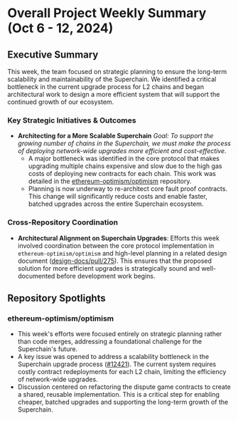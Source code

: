 # Overall Project Weekly Summary (Oct 6 - 12, 2024)

## Executive Summary
This week, the team focused on strategic planning to ensure the long-term scalability and maintainability of the Superchain. We identified a critical bottleneck in the current upgrade process for L2 chains and began architectural work to design a more efficient system that will support the continued growth of our ecosystem.

### Key Strategic Initiatives & Outcomes

-   **Architecting for a More Scalable Superchain**
    *Goal: To support the growing number of chains in the Superchain, we must make the process of deploying network-wide upgrades more efficient and cost-effective.*
    -   A major bottleneck was identified in the core protocol that makes upgrading multiple chains expensive and slow due to the high gas costs of deploying new contracts for each chain. This work was detailed in the [ethereum-optimism/optimism](https://github.com/ethereum-optimism/optimism) repository.
    -   Planning is now underway to re-architect core fault proof contracts. This change will significantly reduce costs and enable faster, batched upgrades across the entire Superchain ecosystem.

### Cross-Repository Coordination
-   **Architectural Alignment on Superchain Upgrades**: Efforts this week involved coordination between the core protocol implementation in `ethereum-optimism/optimism` and high-level planning in a related design document ([design-docs/pull/275](https://github.com/ethereum-optimism/design-docs/pull/275)). This ensures that the proposed solution for more efficient upgrades is strategically sound and well-documented before development work begins.

## Repository Spotlights

### ethereum-optimism/optimism
-   This week's efforts were focused entirely on strategic planning rather than code merges, addressing a foundational challenge for the Superchain's future.
-   A key issue was opened to address a scalability bottleneck in the Superchain upgrade process ([#12421](https://github.com/ethereum-optimism/optimism/issues/12421)). The current system requires costly contract redeployments for each L2 chain, limiting the efficiency of network-wide upgrades.
-   Discussion centered on refactoring the dispute game contracts to create a shared, reusable implementation. This is a critical step for enabling cheaper, batched upgrades and supporting the long-term growth of the Superchain.